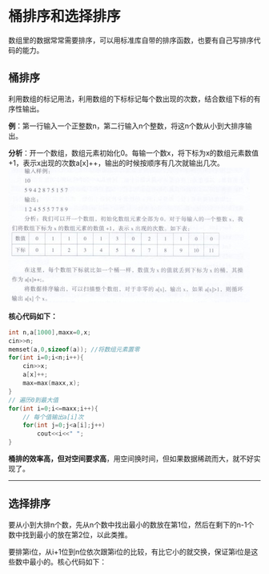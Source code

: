 # 桶排序和选择排序
数组里的数据常常需要排序，可以用标准库自带的排序函数，也要有自己写排序代码的能力。

## 桶排序
利用数组的标记用法，利用数组的下标标记每个数出现的次数，结合数组下标的有序性输出。

**例**：第一行输入一个正整数n，第二行输入n个整数，将这n个数从小到大排序输出。

**分析**：开一个数组，数组元素初始化0。每输一个数x，将下标为x的数组元素数值+1，表示x出现的次数a[x]++，输出的时候按顺序有几次就输出几次。
![输入图片说明](/imgs/2025-04-01/vq6RQg1fSxSrMXyY.jpeg)

**核心代码如下：**
```cpp
int n,a[1000],maxx=0,x;
cin>>n;
memset(a,0,sizeof(a)); //将数组元素置零
for(int i=0;i<n;i++){
	cin>>x;
	a[x]++;
	max=max(maxx,x);
}
// 遍历0到最大值
for(int i=0;i<=maxx;i++){
	// 每个值输出a[i]次
	for(int j=0;j<a[i];j++)
		cout<<i<<" ";
}
```
**桶排的效率高，但对空间要求高**，用空间换时间，但如果数据稀疏而大，就不好实现了。

---

## 选择排序
要从小到大排n个数，先从n个数中找出最小的数放在第1位，然后在剩下的n-1个数中找到最小的放在第2位，以此类推。

要排第i位，从i+1位到n位依次跟第i位的比较，有比它小的就交换，保证第i位是这些数中最小的。核心代码如下：
<!--stackedit_data:
eyJoaXN0b3J5IjpbMzIyODA0NDMzLDE2NTcwNzQyNDRdfQ==
-->